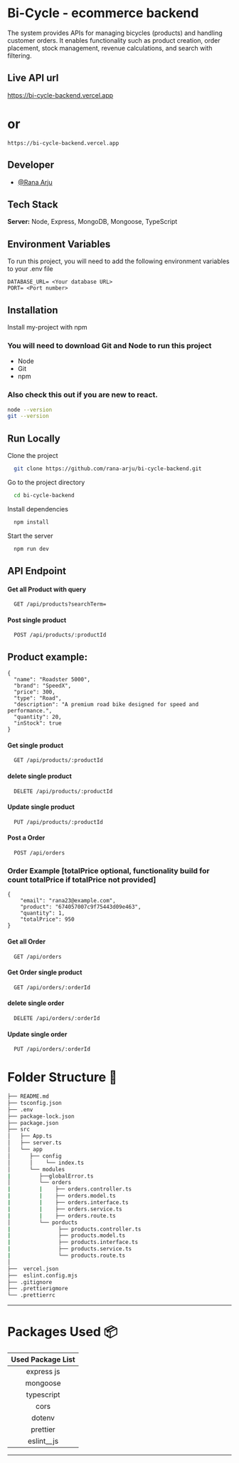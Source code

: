 
# Bi-Cycle - ecommerce backend

The system provides APIs for managing bicycles (products) and handling customer orders. It enables functionality such as product creation, order placement, stock management, revenue calculations, and search with filtering.


## Live API url
<https://bi-cycle-backend.vercel.app>
# or
```
https://bi-cycle-backend.vercel.app
```
## Developer

- [@Rana Arju](https://github.com/rana-arju)


## Tech Stack


**Server:** Node, Express, MongoDB, Mongoose, TypeScript


## Environment Variables

To run this project, you will need to add the following environment variables to your .env file



``` 
DATABASE_URL= <Your database URL>
PORT= <Port number>
```


## Installation

Install my-project with npm

### You will need to download Git and Node to run this project
* Node
* Git
* npm
### Also check this out if you are new to react.
```bash
node --version
git --version
```

    
## Run Locally

Clone the project

```bash
  git clone https://github.com/rana-arju/bi-cycle-backend.git
```

Go to the project directory

```bash
  cd bi-cycle-backend
```

Install dependencies

```bash
  npm install
```

Start the server

```bash
  npm run dev
```


## API Endpoint

#### Get all Product with query 

```http
  GET /api/products?searchTerm=
```
#### Post single product

```http
  POST /api/products/:productId
```
## Product example: 
```
{
  "name": "Roadster 5000",
  "brand": "SpeedX",
  "price": 300,
  "type": "Road",
  "description": "A premium road bike designed for speed and performance.",
  "quantity": 20,
  "inStock": true
}

```
#### Get single product

```http
  GET /api/products/:productId
```

#### delete single product

```http
  DELETE /api/products/:productId
```
#### Update single product

```http
  PUT /api/products/:productId
```
#### Post a Order

```http
  POST /api/orders
```
### Order Example [totalPrice optional, functionality build for count totalPrice if totalPrice not provided]
```
{
    "email": "rana23@example.com",
    "product": "674057007c9f75443d09e463",
    "quantity": 1,
    "totalPrice": 950
}

```
#### Get all Order

```http
  GET /api/orders
```


#### Get Order single product

```http
  GET /api/orders/:orderId
```

#### delete single order

```http
  DELETE /api/orders/:orderId
```
#### Update single order

```http
  PUT /api/orders/:orderId
```

# Folder Structure 📂


```bash
├── README.md
├── tsconfig.json
├── .env
├── package-lock.json
├── package.json
├── src
│   ├── App.ts
│   ├── server.ts
│   └── app
│      ├── config
│      │    └── index.ts
│      └── modules
|         ├──globalError.ts
│         └── orders
|         |    ├── orders.controller.ts
|         |    ├── orders.model.ts
|         |    ├── orders.interface.ts
|         |    ├── orders.service.ts
|         |    ├── orders.route.ts
│         └── porducts
|               ├── products.controller.ts
|               ├── products.model.ts
|               ├── products.interface.ts
|               ├── products.service.ts
|               └── products.route.ts
│   
├──  vercel.json
├──  eslint.config.mjs
├── .gitignore
├── .prettierigmore
└── .prettierrc

```

---

# Packages Used  📦

|   Used Package List    |
| :--------------------: |
|    express js          |
|     mongoose           |
|     typescript         |
|      cors              |
|      dotenv            |
|      prettier          |
|     eslint__js         |

---
